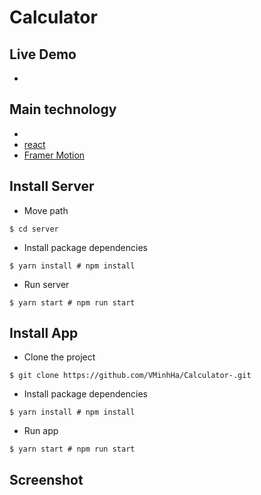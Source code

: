 # Calculator

## Live Demo
- 

## Main technology
- 
- [react](https://github.com/facebook/react)
- [Framer Motion](https://github.com/framer/motion)

## Install Server
- Move path
```shell
$ cd server
```
- Install package dependencies
```shell
$ yarn install # npm install
```

- Run server
```shell
$ yarn start # npm run start
```

## Install App
- Clone the project
```shell
$ git clone https://github.com/VMinhHa/Calculator-.git
```
- Install package dependencies
```shell
$ yarn install # npm install
```
- Run app
```shell
$ yarn start # npm run start
```
## Screenshot


